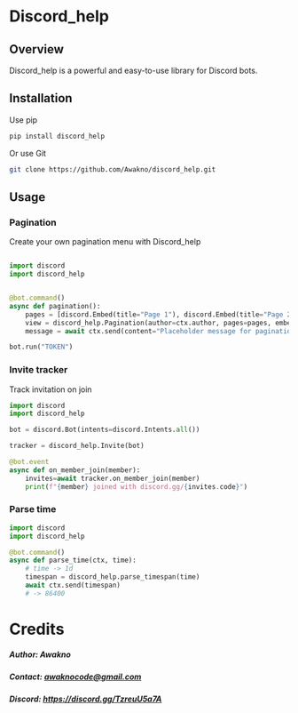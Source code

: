 # Discord_help
## Overview

Discord_help is a powerful and easy-to-use library for Discord bots.

## Installation
Use pip

```bash
pip install discord_help
```
Or use Git
```bash
git clone https://github.com/Awakno/discord_help.git
```


## Usage

### Pagination

Create your own pagination menu with Discord_help

```python

import discord
import discord_help


@bot.command()
async def pagination():
    pages = [discord.Embed(title="Page 1"), discord.Embed(title="Page 2")]
    view = discord_help.Pagination(author=ctx.author, pages=pages, embeded=True)
    message = await ctx.send(content="Placeholder message for pagination", view=view)

bot.run("TOKEN")
```

### Invite tracker 

Track invitation on join

```python
import discord
import discord_help

bot = discord.Bot(intents=discord.Intents.all())

tracker = discord_help.Invite(bot)

@bot.event
async def on_member_join(member):
    invites=await tracker.on_member_join(member)
    print(f"{member} joined with discord.gg/{invites.code}")
```

### Parse time 

```python
import discord
import discord_help

@bot.command()
async def parse_time(ctx, time):
    # time -> 1d
    timespan = discord_help.parse_timespan(time)
    await ctx.send(timespan)
    # -> 86400
```

# Credits

##### Author: Awakno
##### Contact: awaknocode@gmail.com
##### Discord: https://discord.gg/TzreuU5a7A


